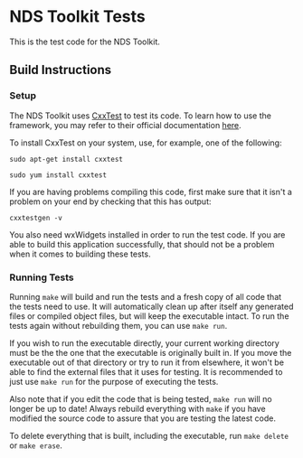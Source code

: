 # NDS Toolkit Tests

This is the test code for the NDS Toolkit.

## Build Instructions

### Setup

The NDS Toolkit uses [CxxTest](http://cxxtest.com/) to test its code. To learn
how to use the framework, you may refer to their official documentation
[here](http://cxxtest.com/cxxtest/doc/guide.html).

To install CxxTest on your system, use, for example, one of the following:

```
sudo apt-get install cxxtest
```

```
sudo yum install cxxtest
```

If you are having problems compiling this code, first make sure that it isn't
a problem on your end by checking that this has output:

```
cxxtestgen -v
```

You also need wxWidgets installed in order to run the test code. If you are
able to build this application successfully, that should not be a problem
when it comes to building these tests.

### Running Tests

Running ```make``` will build and run the tests and a fresh copy of all code
that the tests need to use. It will automatically clean up after itself any
generated files or compiled object files, but will keep the executable intact.
To run the tests again without rebuilding them, you can use ```make run```.

If you wish to run the executable directly, your current working directory
must be the the one that the executable is originally built in. If you move
the executable out of that directory or try to run it from elsewhere, it won't
be able to find the external files that it uses for testing. It is recommended
to just use ```make run``` for the purpose of executing the tests.

Also note that if you edit the code that is being tested, ```make run``` will
no longer be up to date! Always rebuild everything with ```make``` if you have
modified the source code to assure that you are testing the latest code.

To delete everything that is built, including the executable, run
```make delete``` or ```make erase```.

